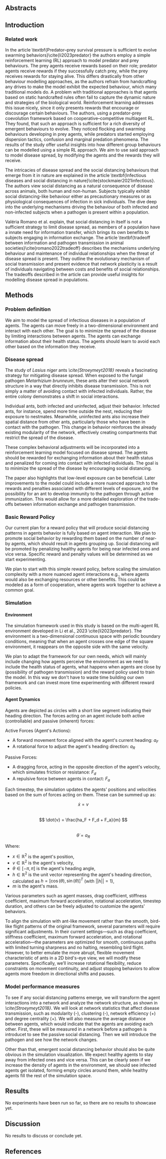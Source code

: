 
## Abstracts

## Introduction

### Related work

In the article \textbf{Predator–prey survival pressure is sufficient to evolve swarming behaviors}\cite{li2023predator} the authors employ a simple reinforcement learning (RL) approach to model predator and prey behaviours. The prey agents receive rewards based on their role; predator agents receive rewards if they successfully catch prey, while the prey receives rewards for staying alive. This differs drastically from other behaviour modelling approaches, as the authors refrain from handcrafting any drives to make the model exhibit the expected behaviour, which many traditional models do. A problem with traditional approaches is that agents based on static handcrafted rules often fail to capture the dynamic nature and strategies of the biological world. Reinforcement learning addresses this issue nicely, since it only presents rewards that encourage or discourage certain behaviours. The authors, using a predator-prey coevolution framework based on cooperative–competitive multiagent RL. They found, that such an approach is sufficient for a rich diversity of emergent behaviours to evolve. They noticed flocking and swarming behaviours developing in prey agents, while predators started employing dispersion tactics, confusion and marginal predation phenomena. The results of the study offer useful insights into how different group behaviours can be modelled using a simple RL approach. We aim to use said approach to model disease spread, by modifying the agents and the rewards they will receive.

The intricacies of disease spread and the social distancing behaviours that emerge from it in nature are explained in the article \textbf{Infectious diseases and social distancing in nature}\cite{stockmaier2021infectious}. The authors view social distancing as a natural consequence of disease across animals, both human and non-human. Subjects typically exhibit social distancing-like behaviour either as precautionary measures or as physiological consequences of infection in sick individuals. The dive deep into the underlying mechanisms driving the behaviour of both infected and non-infected subjects when a pathogen is present within a population.

Valéria Romano et al. explain, that social distancing in itself is not a sufficient strategy to limit disease spread, as members of a population have a innate need for information transfer, which brings its own benefits to subjects engaging in information exchange. The article \textbf{tradeoff between information and pathogen transmission in animal societies}\cite{romano2022tradeoff} describes the mechanisms underlying behaviour and maintenance of individual relationships when the threat of disease spread is present. They outline the evolutionary mechanism of social transmission and present evidence that network plasticity is a result of individuals navigating between costs and benefits of social relationships. The tradeoffs described in the article can provide useful insights for modelling disease spread in populations.

## Methods

### Problem definition
We aim to model the spread of infectious diseases in a population of agents. The agents can move freely in a two-dimensional environment and interact with each other. The goal is to minimize the spread of the disease by limiting interactions between agents. The agents can exchange information about their health status. The agents should learn to avoid each other based on the information they receive.

### Disease spread
The study of *Lasius niger* ants *\cite{Stroeymeyt2018}* reveals a fascinating strategy for mitigating disease spread. When exposed to the fungal pathogen *Metarhizium brunneum*, these ants alter their social network structure in a way that directly inhibits disease transmission. This is not simply a matter of avoiding contact with infected individuals. Rather, the entire colony demonstrates a shift in social interactions.

Individual ants, both infected and uninfected, adjust their behavior. Infected ants, for instance, spend more time outside the nest, reducing their exposure to nestmates. Meanwhile, uninfected ants also increase their spatial distance from other ants, particularly those who have been in contact with the pathogen. This change in behavior reinforces the already existing modularity of the network, effectively creating compartments that restrict the spread of the disease.

These complex behavioral adjustments will be incorporated into a reinforcement learning model focused on disease spread. The agents should be rewarded for exchanging information about their health status and penalized for coming into contact with infected individuals. The goal is to minimize the spread of the disease by encouraging social distancing.

The paper also highlights that low-level exposure can be beneficial. Later improvements to the model could include a more nuanced approach to the rewards and penalties associated with different levels of exposure, and the possibility for an ant to develop immunity to the pathogen through active immunization. This would allow for a more detailed exploration of the trade-offs between information exchange and pathogen transmission.

### Basic Reward Policy
Our current plan for a reward policy that will produce social distancing patterns in agents behavior is fully based on agent interaction. We plan to promote social behavior by rewarding them based on the number of near-by agents, which should result in agents grouping up. Social distancing will be promoted by penalizing healthy agents for being near infected ones and vice versa. Specific reward and penalty values will be determined as we start experimenting.

We plan to start with this simple reward policy, before scaling the simulation complexity with a more nuanced agent interactions e.g., where agents would also be exchanging resources or other benefits. This could be modeled as a form of cooperation, where agents work together to achieve a common goal.
### Simulation  

#### Environment
The simulation framework used in this study is based on the multi-agent RL environment developed in Li et al., 2023 \cite{li2023predator}. The environment is a two-dimensional continuous space with periodic boundary conditions, meaning that when an agent crosses one edge of the square environment, it reappears on the opposite side with the same velocity.

We plan to adapt the framework for our own needs, which will mainly include changing how agents perceive the environment as we need to include the health status of agents, what happens when agents are close by (possibility of pathogen transmission) and the reward policy used to train the model. In this way we don't have to waste time building our own framework and can invest more time experimenting with different reward policies.
#### Agent Dynamics
Agents are depicted as circles with a short line segment indicating their heading direction. The forces acting on an agent include both active (controllable) and passive (inherent) forces:

Active Forces (Agent's Actions):
- A forward movement force aligned with the agent's current heading: $a_F$
- A rotational force to adjust the agent's heading direction: $a_R$

Passive Forces:
- A dragging force, acting in the opposite direction of the agent's velocity, which simulates friction or resistance: $F_d$
- A repulsive force between agents in contact: $F_a$

Each timestep, the simulation updates the agents' positions and velocities based on the sum of forces acting on them. These can be summed up as:

$$ \dot{x} = v $$  
$$ \dot{v} = \frac{ha_F + F_d + F_a}{m} $$  
$$ \dot{\theta} = a_R $$  

Where:
- $x \in \mathbb{R}^2$ is the agent's position,
- $v \in \mathbb{R}^2$ is the agent's velocity,
- $\theta \in [-\pi, \pi]$ is the agent's heading angle,
- $h \in \mathbb{R}^2$ is the unit vector representing the agent's heading direction, calculated as $h = [\cos(\theta), \sin(\theta)]^T$ (with $||h|| = 1$),
- $m$ is the agent's mass.

Various parameters such as agent masses, drag coefficient, stiffness coefficient, maximum forward acceleration, rotational acceleration, timestep duration, and others can be freely adjusted to customize the agents' behaviors.

To align the simulation with ant-like movement rather than the smooth, bird-like flight patterns of the original framework, several parameters will require significant adjustments. In their current settings—such as drag coefficient, stiffness coefficient, maximum forward acceleration, and rotational acceleration—the parameters are optimized for smooth, continuous paths with limited turning sharpness and no halting, resembling bird flight. However, to better emulate the more abrupt, flexible movement characteristic of ants in a 2D bird's-eye view, we will modify these parameters. Specifically, we’ll increase rotational flexibility, reduce constraints on movement continuity, and adjust stopping behaviors to allow agents more freedom in directional shifts and pauses.

### Model performance measures
To see if any social distancing patterns emerge, we will transform the agent interactions into a network and analyze the network structure, as shown in *\cite{Stroeymeyt2018}*. We will look at network statistics that affect disease transmission, such as modularity (-), clustering (-), network efficiency (+) and degree centrality (+). We will also measure the average distance between agents, which would indicate that the agents are avoiding each other. First, these will be measured in a network before a pathogen is introducet to see the passive social distancing. Then we will introduce the pathogen and see how the network changes.

Other than that, emergent social distancing behavior should also be quite obvious in the simulation visualization. We expect healthy agents to stay away from infected ones and vice versa. This can be clearly seen if we increase the density of agents in the environment, we should see infected agents get isolated, forming empty circles around them, while healthy agents fill the rest of the simulation space.

## Results
No experiments have been run so far, so there are no results to showcase yet.

## Discussion
No results to discuss or conclude yet.

## References
